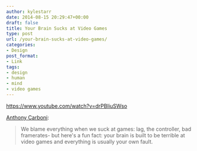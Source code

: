 ```yaml
---
author: kylestarr
date: 2014-08-15 20:29:47+00:00
draft: false
title: Your Brain Sucks at Video Games
type: post
url: /your-brain-sucks-at-video-games/
categories:
- Design
post_format:
- Link
tags:
- design
- human
- mind
- video games
---
```


https://www.youtube.com/watch?v=drPBIiuSWso

[Anthony Carboni](https://www.youtube.com/watch?v=drPBIiuSWso):


<blockquote>We blame everything when we suck at games: lag, the controller, bad framerates- but here's a fun fact: your brain is built to be terrible at video games and everything is usually your own fault.</blockquote>
